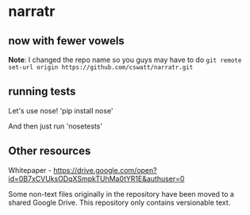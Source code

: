 # narratr
## now with fewer vowels

**Note**: I changed the repo name so you guys may have to do `git remote set-url origin https://github.com/cswatt/narratr.git`

## running tests
Let's use nose!
'pip install nose'

And then just run 'nosetests'

## Other resources
Whitepaper - https://drive.google.com/open?id=0B7xCVUksODqXSmpkTUhMa0tYR1E&authuser=0

Some non-text files originally in the repository have been moved to a shared Google Drive. This repository only contains versionable text.




